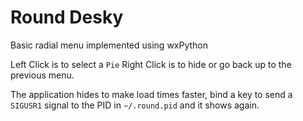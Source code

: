 # Round Desky


Basic radial menu implemented using wxPython



Left Click is to select a `Pie` 
Right Click is to hide or go back up to the previous menu.

The application hides to make load times faster, 
bind a key to send a `SIGUSR1` signal to the PID in `~/.round.pid` and it shows again. 


